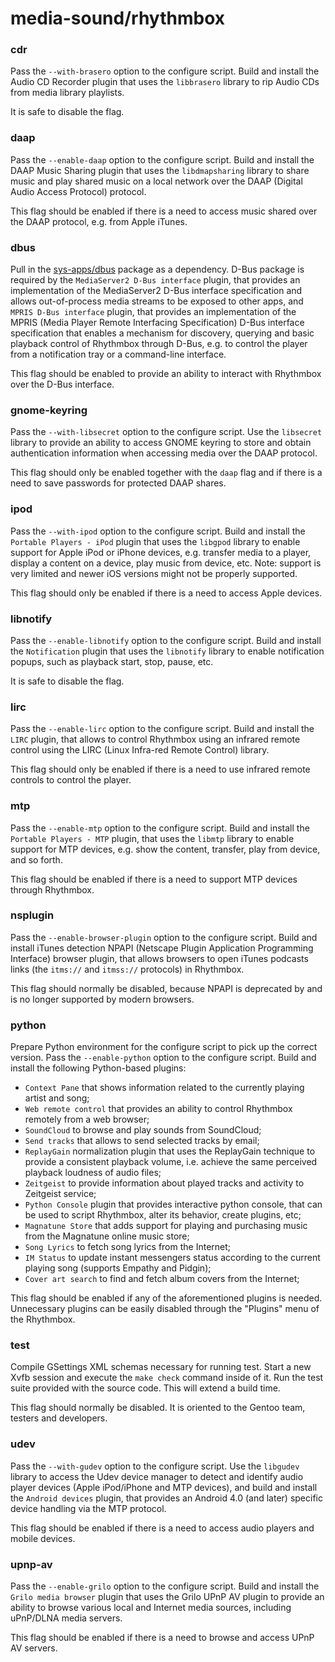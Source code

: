 # media-sound/rhythmbox

### cdr
Pass the `--with-brasero` option to the configure script. Build and install the Audio CD Recorder plugin that uses the `libbrasero` library to rip Audio CDs from media library playlists.

It is safe to disable the flag.

### daap
Pass the `--enable-daap` option to the configure script. Build and install the DAAP Music Sharing plugin that uses the `libdmapsharing` library to share music and play shared music on a local network over the DAAP (Digital Audio Access Protocol) protocol.

This flag should be enabled if there is a need to access music shared over the DAAP protocol, e.g. from Apple iTunes.

### dbus
Pull in the [sys-apps/dbus](../sys-apps/dbus.md) package as a dependency. D-Bus package is required by the `MediaServer2 D-Bus interface` plugin, that provides an implementation of the MediaServer2 D-Bus interface specification and allows out-of-process media streams to be exposed to other apps, and `MPRIS D-Bus interface` plugin, that provides an implementation of the MPRIS (Media Player Remote Interfacing Specification) D-Bus interface specification that enables a mechanism for discovery, querying and basic playback control of Rhythmbox through D-Bus, e.g. to control the player from a notification tray or a command-line interface.

This flag should be enabled to provide an ability to interact with Rhythmbox over the D-Bus interface.

### gnome-keyring
Pass the `--with-libsecret` option to the configure script. Use the `libsecret` library to provide an ability to access GNOME keyring to store and obtain authentication information when accessing media over the DAAP protocol.

This flag should only be enabled together with the `daap` flag and if there is a need to save passwords for protected DAAP shares.

### ipod
Pass the `--with-ipod` option to the configure script. Build and install the `Portable Players - iPod` plugin that uses the `libgpod` library to enable support for Apple iPod or iPhone devices, e.g. transfer media to a player, display a content on a device, play music from device, etc. Note: support is very limited and newer iOS versions might not be properly supported.

This flag should only be enabled if there is a need to access Apple devices.

### libnotify
Pass the `--enable-libnotify` option to the configure script. Build and install the `Notification` plugin that uses the `libnotify` library to enable notification popups, such as playback start, stop, pause, etc.

It is safe to disable the flag.

### lirc
Pass the `--enable-lirc` option to the configure script. Build and install the `LIRC` plugin, that allows to control Rhythmbox using an infrared remote control using the LIRC (Linux Infra-red Remote Control) library.

This flag should only be enabled if there is a need to use infrared remote controls to control the player.

### mtp
Pass the `--enable-mtp` option to the configure script. Build and install the `Portable Players - MTP` plugin, that uses the `libmtp` library to enable support for MTP devices, e.g. show the content, transfer, play from device, and so forth.

This flag should be enabled if there is a need to support MTP devices through Rhythmbox.

### nsplugin
Pass the `--enable-browser-plugin` option to the configure script. Build and install iTunes detection NPAPI (Netscape Plugin Application Programming Interface) browser plugin, that allows browsers to open iTunes podcasts links (the `itms://` and `itmss://` protocols) in Rhythmbox.

This flag should normally be disabled, because NPAPI is deprecated by and is no longer supported by modern browsers.

### python
Prepare Python environment for the configure script to pick up the correct version. Pass the `--enable-python` option to the configure script. Build and install the following Python-based plugins:

- `Context Pane` that shows information related to the currently playing artist and song;
- `Web remote control` that provides an ability to control Rhythmbox remotely from a web browser;
- `SoundCloud` to browse and play sounds from SoundCloud;
- `Send tracks` that allows to send selected tracks by email;
- `ReplayGain` normalization plugin that uses the ReplayGain technique to provide a consistent playback volume, i.e. achieve the same perceived playback loudness of audio files;
- `Zeitgeist` to provide information about played tracks and activity to Zeitgeist service;
- `Python Console` plugin that provides interactive python console, that can be used to script Rhythmbox, alter its behavior, create plugins, etc;
- `Magnatune Store` that adds support for playing and purchasing music from the Magnatune online music store;
- `Song Lyrics` to fetch song lyrics from the Internet;
- `IM Status` to update instant messengers status according to the current playing song (supports Empathy and Pidgin);
- `Cover art search` to find and fetch album covers from the Internet;

This flag should be enabled if any of the aforementioned plugins is needed. Unnecessary plugins can be easily disabled through the "Plugins" menu of the Rhythmbox.

### test
Compile GSettings XML schemas necessary for running test. Start a new Xvfb session and execute the `make check` command inside of it. Run the test suite provided with the source code. This will extend a build time.

This flag should normally be disabled. It is oriented to the Gentoo team, testers and developers.

### udev
Pass the `--with-gudev` option to the configure script. Use the `libgudev` library to access the Udev device manager to detect and identify audio player devices (Apple iPod/iPhone and MTP devices), and build and install the `Android devices` plugin, that provides an Android 4.0 (and later) specific device handling via the MTP protocol.

This flag should be enabled if there is a need to access audio players and mobile devices.

### upnp-av
Pass the `--enable-grilo` option to the configure script. Build and install the `Grilo media browser` plugin that uses the Grilo UPnP AV plugin to provide an ability to browse various local and Internet media sources, including uPnP/DLNA media servers.

This flag should be enabled if there is a need to browse and access UPnP AV servers.
